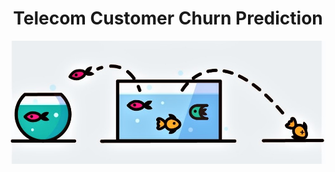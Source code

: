 # <div align="center">Telecom Customer Churn Prediction</div>

![Intro](https://github.com/PyanshuXd/Customers_Churn/blob/44f5b504d2f5f4452a7bcd27b290bd67163b5acb/Outputs/customer%20churn.jpeg)
